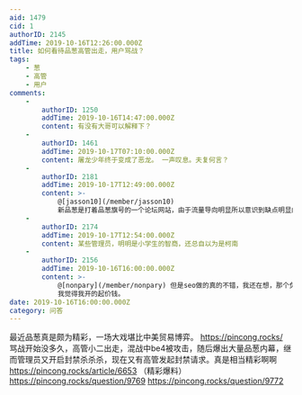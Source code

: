 ```yaml
---
aid: 1479
cid: 1
authorID: 2145
addTime: 2019-10-16T12:26:00.000Z
title: 如何看待品葱高管出走，用户骂战？
tags:
    - 葱
    - 高管
    - 用户
comments:
    -
        authorID: 1250
        addTime: 2019-10-16T14:47:00.000Z
        content: 有没有大哥可以解释下？
    -
        authorID: 1461
        addTime: 2019-10-17T07:10:00.000Z
        content: 屠龙少年终于变成了恶龙。 一声叹息。夫复何言？
    -
        authorID: 2181
        addTime: 2019-10-17T12:49:00.000Z
        content: >-
            @[jasson10](/member/jasson10)
            新品葱是打着品葱旗号的一个论坛网站，由于流量导向明显所以意识到缺点明显的各位管理们纷纷选择转变为价值观导向，途中由于没人care别人那点私货但又想把自家私货推给别人所以开始互相茬。目前有一部分茬的憋气的管理正跑过来透口气，目测有机会还是要回去接着茬的。
    -
        authorID: 2174
        addTime: 2019-10-17T12:54:00.000Z
        content: 某些管理员，明明是小学生的智商，还总自以为是柯南
    -
        authorID: 2156
        addTime: 2019-10-16T16:00:00.000Z
        content: >-
            @[nonpary](/member/nonpary) 但是seo做的真的不错，我还在想，那个负责seo的员工愿意不愿意来中国工作
            我觉得我开的起价钱。
date: 2019-10-16T16:00:00.000Z
category: 问答
---
```


最近品葱真是颇为精彩，一场大戏堪比中美贸易博弈。 https://pincong.rocks/ 骂战开始没多久，高管小二出走，混战中be4被攻击，随后爆出大量品葱内幕，继而管理员又开启封禁杀杀杀，现在又有高管发起封禁请求。真是相当精彩啊啊 https://pincong.rocks/article/6653 （精彩爆料） https://pincong.rocks/question/9769 https://pincong.rocks/question/9772
